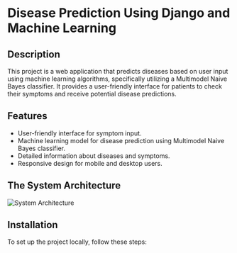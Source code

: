 # Disease Prediction Using Django and Machine Learning

## Description
This project is a web application that predicts diseases based on user input using machine learning algorithms, specifically utilizing a Multimodel Naive Bayes classifier. It provides a user-friendly interface for patients to check their symptoms and receive potential disease predictions.

 ## Features
 - User-friendly interface for symptom input.
 - Machine learning model for disease prediction using Multimodel Naive Bayes classifier.
 - Detailed information about diseases and symptoms.
 - Responsive design for mobile and desktop users.

## The System Architecture
 ![System Architecture](images/![System-Arch](https://github.com/user-attachments/assets/fc6862cd-b259-4773-801b-44c6b509092e)
)

## Installation
To set up the project locally, follow these steps:
